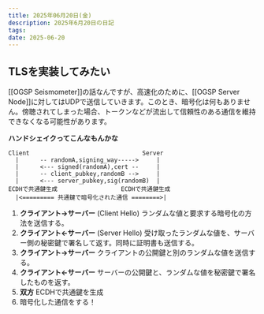 ```yaml
---
title: 2025年06月20日(金)
description: 2025年6月20日の日記
tags: 
date: 2025-06-20
---
```

## TLSを実装してみたい
[[OGSP Seismometer]]の話なんですが、高速化のために、[[OGSP Server Node]]に対してはUDPで送信していきます。このとき、暗号化は何もありません。傍聴されてしまった場合、トークンなどが流出して信頼性のある通信を維持できなくなる可能性があります。

**ハンドシェイクってこんなもんかな**

```
Client                                Server
  |      -- randomA,signing_way----->     |
  |      <--- signed(randomA),cert --     |
  |      -- client_pubkey,randomB -->     |
  |      <--- server_pubkey,sig(randomB)  |
ECDHで共通鍵生成                  ECDHで共通鍵生成
  |<========= 共通鍵で暗号化された通信 ========>|
```

1. **クライアント→サーバー** (Client Hello)
    ランダムな値と要求する暗号化の方法を送信する。
2. **クライアント←サーバー** (Server Hello)
    受け取ったランダムな値を、サーバー側の秘密鍵で署名して返す。同時に証明書も送信する。
3. **クライアント→サーバー**
    クライアントの公開鍵と別のランダムな値を送信する。
4. **クライアント←サーバー**
    サーバーの公開鍵と、ランダムな値を秘密鍵で署名したものを返す。
5. **双方**
    ECDHで共通鍵を生成
6. 暗号化した通信をする！